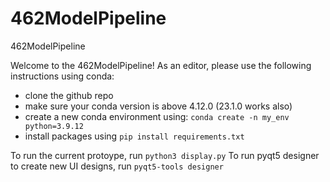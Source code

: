 # 462ModelPipeline
462ModelPipeline

Welcome to the 462ModelPipeline! As an editor, please use the following instructions using conda:

- clone the github repo
- make sure your conda version is above 4.12.0 (23.1.0 works also)
- create a new conda environment using: ```conda create -n my_env python=3.9.12 ```
- install packages using ```pip install requirements.txt```

To run the current protoype, run ```python3 display.py```
To run pyqt5 designer to create new UI designs, run ```pyqt5-tools designer```
